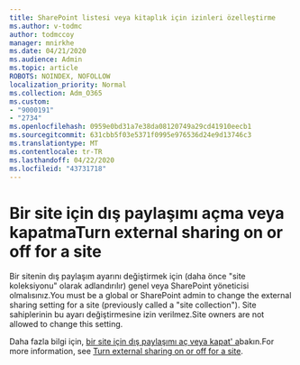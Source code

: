 ```yaml
---
title: SharePoint listesi veya kitaplık için izinleri özelleştirme
ms.author: v-todmc
author: todmccoy
manager: mnirkhe
ms.date: 04/21/2020
ms.audience: Admin
ms.topic: article
ROBOTS: NOINDEX, NOFOLLOW
localization_priority: Normal
ms.collection: Adm_O365
ms.custom:
- "9000191"
- "2734"
ms.openlocfilehash: 0959e0bd31a7e38da08120749a29cd41910eecb1
ms.sourcegitcommit: 631cbb5f03e5371f0995e976536d24e9d13746c3
ms.translationtype: MT
ms.contentlocale: tr-TR
ms.lasthandoff: 04/22/2020
ms.locfileid: "43731718"
---
```

# <a name="turn-external-sharing-on-or-off-for-a-site"></a><span data-ttu-id="21d85-102">Bir site için dış paylaşımı açma veya kapatma</span><span class="sxs-lookup"><span data-stu-id="21d85-102">Turn external sharing on or off for a site</span></span>

<span data-ttu-id="21d85-103">Bir sitenin dış paylaşım ayarını değiştirmek için (daha önce "site koleksiyonu" olarak adlandırılır) genel veya SharePoint yöneticisi olmalısınız.</span><span class="sxs-lookup"><span data-stu-id="21d85-103">You must be a global or SharePoint admin to change the external sharing setting for a site (previously called a "site collection").</span></span> <span data-ttu-id="21d85-104">Site sahiplerinin bu ayarı değiştirmesine izin verilmez.</span><span class="sxs-lookup"><span data-stu-id="21d85-104">Site owners are not allowed to change this setting.</span></span> 

<span data-ttu-id="21d85-105">Daha fazla bilgi için, [bir site için dış paylaşımı aç veya kapat' a](https://docs.microsoft.com/sharepoint/change-external-sharing-site)bakın.</span><span class="sxs-lookup"><span data-stu-id="21d85-105">For more information, see [Turn external sharing on or off for a site](https://docs.microsoft.com/sharepoint/change-external-sharing-site).</span></span>
